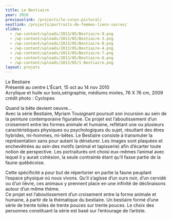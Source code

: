 ```yaml
---
title: Le Bestiaire
year: 2010
previouslink: /projects/le-corps-pictural/
nextlink: /projects/portraits-de-femmes-liens-sacres/
slides:
  - /wp-content/uploads/2013/05/Bestiaire-9.png
  - /wp-content/uploads/2013/05/Bestiaire-3.png
  - /wp-content/uploads/2013/05/Bestiaire-8.png
  - /wp-content/uploads/2013/05/Bestiaire-4.png
  - /wp-content/uploads/2013/05/Bestiaire-7.png
  - /wp-content/uploads/2013/05/Bestiaire-6.png
  - /wp-content/uploads/2013/05/1-Bestiaire.png
layout: projets
---
```

<p>Le Bestiaire<br />
Présenté au centre L&rsquo;Écart, 15 oct au 14 nov 2010<br />
Acrylique et huile sur bois,sérigraphie, médiums mixtes, 76 X 76 cm, 2009<br />
crédit photo : Cyclopes</p>
<p><div class="one_half"><p>
Quand la bête devient oeuvre...<br/>
Avec la série Bestiaire, Myriam Tousignant poursuit son incursion au sein de la peinture contemporaine figurative. Ce projet est l’aboutissement d’un croisement entre les formes animale et humaine, reflétant une ou plusieurs caractéristiques physiques ou psychologiques du sujet, résultant des êtres hybrides, mi-hommes, mi-bêtes. Le Bestiaire consiste à transmuter la représentation sans pour autant la dénaturer. Les images sont plaquées et enchevêtrées au sein des motifs (animal et tapisserie) afin d’écarter toute notion de perspective. Les portraiturés ont choisi eux-mêmes l’animal avec lequel il y aurait cohésion, la seule contrainte étant qu’il fasse partie de la faune québécoise.</p>
</div>
<div class="one_half last">
<p>Cette spécificité a pour but de répertorier en partie la faune peuplant l’espace physique où nous vivons. Qu’il s’agisse d’un ours noir, d’un cervidé ou d’un lièvre, ces animaux y prennent place en une infinité de déclinaisons autour d’un même thème.<br />
Ce projet est l’aboutissement d’un croisement entre la forme animale et humaine, à partir de la thématique du bestiaire. Un bestiaire formé d’une série de trente toiles de trente pouces sur trente pouces. Le choix des personnes constituant la série est basé sur l’entourage de l’artiste.</p>
</div><div class="clearboth"></div>

